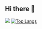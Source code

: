 ## Hi there 👋

<!--
**kand11/kand11** is a ✨ _special_ ✨ repository because its `README.md` (this file) appears on your GitHub profile.

Here are some ideas to get you started:

- 🔭 I’m currently working on ...
- 🌱 I’m currently learning ...
- 👯 I’m looking to collaborate on ...
- 🤔 I’m looking for help with ...
- 💬 Ask me about ...
- 📫 How to reach me: ...
- 😄 Pronouns: ...
- ⚡ Fun fact: ...
-->

![](http://github-profile-summary-cards.vercel.app/api/cards/stats?username=kand11&theme=graywhite)
[![Top Langs](https://github-readme-stats.vercel.app/api/top-langs/?username=kand11)](https://github.com/anuraghazra/github-readme-stats)
